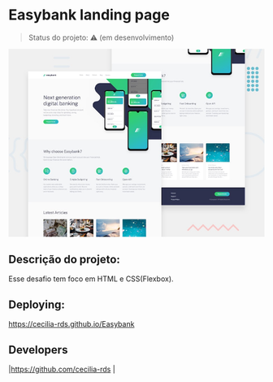 # Easybank landing page

> Status do projeto: :warning: (em desenvolvimento)

![Design preview for the Easybank landing page coding challenge](./assets//design/desktop-preview.jpg)


## Descrição do projeto:

Esse desafio tem foco em HTML e CSS(Flexbox). 


## Deploying:

https://cecilia-rds.github.io/Easybank


## Developers

|https://github.com/cecilia-rds |

